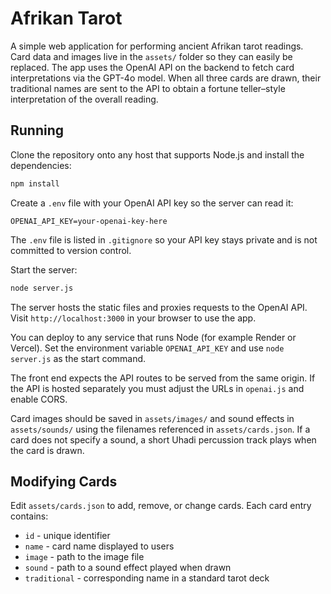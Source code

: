 # Afrikan Tarot

A simple web application for performing ancient Afrikan tarot readings. Card data and images live in the `assets/` folder so they can easily be replaced. The app uses the OpenAI API on the backend to fetch card interpretations via the GPT-4o model. When all three cards are drawn, their traditional names are sent to the API to obtain a fortune teller–style interpretation of the overall reading.

## Running

Clone the repository onto any host that supports Node.js and install the dependencies:

```bash
npm install
```

Create a `.env` file with your OpenAI API key so the server can read it:

```env
OPENAI_API_KEY=your-openai-key-here
```

The `.env` file is listed in `.gitignore` so your API key stays private and is
not committed to version control.

Start the server:

```bash
node server.js
```

The server hosts the static files and proxies requests to the OpenAI API. Visit `http://localhost:3000` in your browser to use the app.

You can deploy to any service that runs Node (for example Render or Vercel). Set the environment variable `OPENAI_API_KEY` and use `node server.js` as the start command.

The front end expects the API routes to be served from the same origin. If the API is hosted separately you must adjust the URLs in `openai.js` and enable CORS.

Card images should be saved in `assets/images/` and sound effects in `assets/sounds/` using the filenames referenced in `assets/cards.json`.
If a card does not specify a sound, a short Uhadi percussion track plays when the card is drawn.

## Modifying Cards

Edit `assets/cards.json` to add, remove, or change cards. Each card entry contains:

- `id` - unique identifier
- `name` - card name displayed to users
- `image` - path to the image file
- `sound` - path to a sound effect played when drawn
- `traditional` - corresponding name in a standard tarot deck
